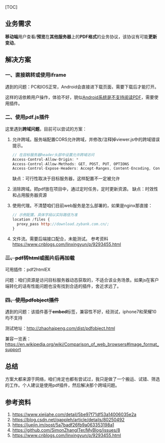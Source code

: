 [TOC]

## 业务需求

**移动端**用户查看/**预览**在**其他服务器**上的**PDF格式**的业务协议，该协议有可能**更新变动**。

## 解决方案

### 一、直接跳转或使用iframe

遇到的问题：PC和IOS正常，Android会直接进下载页面，需要下载后才能打开。

这样的话依赖用户操作，体验不好，貌似[Android系统是不支持阅读PDF](<https://www.jianshu.com/p/33d454933a98>)，需要使用插件。

### 二、使用pdf.js插件

这里遇到**跨域问题**，目前可以尝试的方案：

1. 允许跨域。服务端配置CORS允许跨域，并修改/注释掉viewer.js中的跨域错误提示。

   ```js
   // 在目标服务器header头部中设置允许跨域访问
   Access-Control-Allow-Origin: *
   Access-Control-Allow-Methods: GET, POST, PUT, OPTIONS
   Access-Control-Expose-Headers: Accept-Ranges, Content-Encoding, Content-Length, Content-Range
   ```

   缺点：可行性取决于目标服务器，这样配置不一定被允许

2. 消除跨域。把pdf放在项目中，通过定时任务，定时更新资源。
   缺点：时效性和占用服务器资源

3. 使用代理。不清楚咱们目前web服务是怎么部署的，如果是nginx那直接：

   ```js
   // 示例配置，具体字段以实际路径为准
   location /files {
     proxy_pass http://download.zybank.com.cn/;
   }
   ```

4. 文件流。需要后端接口配合，未能测试。
   参考资料<https://www.cnblogs.com/linxingyun/p/9293455.html>

### ~~三、pdf转html或图片后再加载~~

可用插件：pdf2htmlEX

问题：咱们资源是访问目标服务器动态获取的，不适合该业务场景。如果js在客户端转化的话有性能问题也没有找到合适的插件，舍近求远了。

### ~~四、使用pdfobject插件~~

遇到的问题：该插件基于**embed**标签，兼容性不好，经测试，iphone7和荣耀10均不支持

测试地址：<http://zhaohaipeng.com/dist/pdfobject.html>

兼容一览表：<https://en.wikipedia.org/wiki/Comparison_of_web_browsers#Image_format_support>

## 总结

方案大都来源于网络，咱们肯定也都有尝试过，我只是做了一个搬运、试错、筛选的工作。个人建议是使用pdf插件，然后解决那个跨域问题。

## 参考资料

1. <https://www.xiejiahe.com/detail/5be97f71df53a14006035e2a>
2. https://blog.csdn.net/qappleh/article/details/80250492
3. https://juejin.im/post/5a7badf26fb9a063353198a1
4. https://github.com/SimonZhangITer/MyBlog/issues/8
5. https://www.cnblogs.com/linxingyun/p/9293455.html

